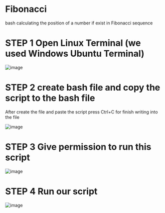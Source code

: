 # Fibonacci
bash calculating the position of a number if exist in Fibonacci sequence

# STEP 1 Open Linux Terminal (we used Windows Ubuntu Terminal)

![image](https://github.com/SomeoneEl5e/Fibonacci/assets/93217023/c7dc4220-7f80-4376-b74e-8864d19f419c)

# STEP 2 create bash file and copy the script to the bash file

After create the file and paste the script  press Ctrl+C for finish writing into the file

![image](https://github.com/SomeoneEl5e/Fibonacci/assets/93217023/5c52f633-dac2-4e15-be24-427309f8610e)

# STEP 3 Give permission to run this  script

![image](https://github.com/SomeoneEl5e/Fibonacci/assets/93217023/bc85c01b-65b4-4bdf-93e9-9bbfbf62a7c4)

# STEP 4 Run our script

![image](https://github.com/SomeoneEl5e/Fibonacci/assets/93217023/1da8a821-f3b7-42ee-8623-c2a1a59fe54a)
